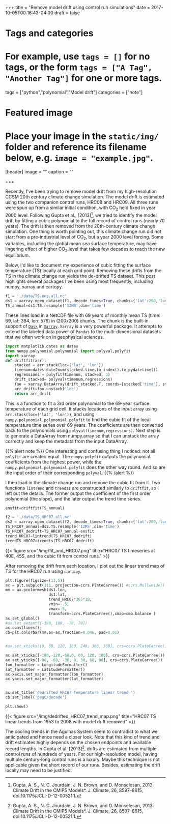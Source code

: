 +++
title = "Remove model drift using control run simulations"
date = 2017-10-05T00:16:43-04:00
draft = false

# Tags and categories
# For example, use `tags = []` for no tags, or the form `tags = ["A Tag", "Another Tag"]` for one or more tags.
tags = ["python","polynomial","Model drift"]
categories = ["note"]

# Featured image
# Place your image in the `static/img/` folder and reference its filename below, e.g. `image = "example.jpg"`.
[header]
image = ""
caption = ""

+++

Recently, I've been trying to remove model drift from my high-resolution CCSM 20th century climate change simulation. The model drift is estimated using the two companion control runs, HRC08 and HRC09. All three runs were spun up from a similar initial condition, with CO<sub>2</sub> held fixed in year 2000 level. Following Gupta et al., [2013][^1], we tried to identify the model drift by fitting a cubic polynomial to the full record of control runs (nearly 70 years). The drift is then removed from the 20th-century climate change simulation. One thing is worth pointing out, this climate change run did not start from a pre-industrial level of CO<sub>2</sub>, but a year 2000 level forcing. Some variables, including the global mean sea surface temperature, may have lingering effect of higher CO<sub>2</sub> level that takes few decades to reach the new equilibrium. 

[^1]: Gupta, A. S., N. C. Jourdain, J. N. Brown, and D. Monselesan, 2013: Climate Drift in the CMIP5 Models*. J. Climate, 26, 8597–8615, doi:10.1175/JCLI-D-12-00521.1.

Below, I'd like to document my experience of cubic fitting the surface temperature (TS) locally at each grid point. Removing these drifts from the TS in the climate change run yields the de-drifted TS dataset. This post highlights several packages I've been using most frequently, including numpy, xarray and cartopy. 


```python
f1 = './data/TS.ens.all.nc'
ds1 = xarray.open_dataset(f1, decode_times=True, chunks={'lat':200,'lon':200})
TS_annual=ds1.TS.resample('12MS',dim='time')
```

These lines load in a NetCDF file with 69 years of monthly mean TS (time: 69, lat: 384, lon: 576) in (200x200) chunks. The chunk is the built-in support of [`Dask`](https://dask.pydata.org/en/latest/) in [`Xarray`](http://xarray.pydata.org). `Xarray` is a very powerful package. It attempts to extend the labeled data power of `Pandas` to the multi-dimensional datasets that we often work on in geophysical sciences. 

```python
import matplotlib.dates as dates
from numpy.polynomial.polynomial import polyval,polyfit
import xarray
def driftfit(arr):
    stacked = arr.stack(loc=('lat', 'lon'))
    timenum=dates.date2num(stacked.time.to_index().to_pydatetime())
    regressions = polyfit(timenum, stacked, 3) 
    drift_stacked= polyval(timenum,regressions)
    foo = xarray.DataArray(drift_stacked.T, coords=[stacked['time'], stacked['loc']], dims=['time', 'loc'],name=arr.name)
    arr_drift=foo.unstack('loc')
    return arr_drift
```

This is a function to fit a 3rd order polynomial to the 69-year surface temperature of each grid cell. It stacks locations of the input array using `arr.stack(loc=('lat', 'lon'))`, and using `numpy.polynomial.polynomial.polyfit` to find the cubic fit of the local temperature time series over 69 years. The coefficients are then converted back to the polynomials using `polyval(timenum,regressions)`. Next step is to generate a DataArray from numpy.array so that I can unstack the array correctly and keep the metadata from the input DataArray.

{{% alert note %}}
One interesting and confusing thing I noticed: not all `polyfit` are created equal. The `numpy.polyfit` outputs the polynomial coefficients from the highest power, while the `numpy.polynomial.polynomial.polyfit` does the other way round. And so are the input order of their corresponding `polyval`. 
{{% /alert %}}

I then load in the climate change run and remove the cubic fit from it. Two functions `lintrend` and `trendts` are constructed similarly to `driftfit`, so I left out the details. The former output the coefficient of the first order polynomial (the slope), and the later output the trend time series. 

```python
ensfit=driftfit(TS_annual)

f2 = './data/TS.HRC07.all.nc'
ds2 = xarray.open_dataset(f2, decode_times=True, chunks={'lat':200,'lon':200})
TS_HRC07_annual=ds2.TS.resample('12MS',dim='time')
TS_HRC07_dedrift=TS_HRC07_annual-ensfit
trend_HRC07=lintrend(TS_HRC07_dedrift)
trendTS_HRC07=trendts(TS_HRC07_dedrift)
```

{{< figure src="/img/fit_and_HRC07.png" title="HRC07 TS timeseries at 40E, 45S, and the cubic fit from control runs." >}}

After removing the drift from each location, I plot out the linear trend map of TS for the HRC07 run using `cartopy`.

```python
plt.figure(figsize=(13,5))
ax = plt.subplot(111, projection=ccrs.PlateCarree()) #ccrs.Mollweide()
mm = ax.pcolormesh(ds1.lon,
                   ds1.lat,
                   trend_HRC07*365*10,                   
                   vmin=-.5,
                   vmax=.5,
                   transform=ccrs.PlateCarree(),cmap=cmo.balance )
ax.set_global()
#ax.set_extent([-180, 180, -70, 70])
ax.coastlines();
cb=plt.colorbar(mm,ax=ax,fraction=0.046, pad=0.01)


#ax.set_xticks([0, 60, 120, 180, 240, 300, 360], crs=ccrs.PlateCarree())

ax.set_xticks([-180,-120,-60,0, 60, 120, 180], crs=ccrs.PlateCarree())
ax.set_yticks([-90, -60, -30, 0, 30, 60, 90], crs=ccrs.PlateCarree())
lon_formatter = LongitudeFormatter()
lat_formatter = LatitudeFormatter()
ax.xaxis.set_major_formatter(lon_formatter)
ax.yaxis.set_major_formatter(lat_formatter)


ax.set_title('dedrifted HRC07 Temperature linear trend ')
cb.set_label('degC/decade')

plt.show()
```

{{< figure src="/img/dedrifted_HRC07_trend_map.png" title="HRC07 TS linear trends from 1953 to 2008 with model drift removed" >}}

The cooling trends in the Agulhas System seem to contradict to what we anticipated and hence need a closer look. Note that this kind of trend and drift estimates highly depends on the chosen endpoints and available record lengths. In Gupta et al. [2013][^1], drifts are estimated from multiple control runs of hundreds of years. For our high-resolution model, having multiple century-long control runs is a luxury. Maybe this technique is not applicable given the short record of our runs. Besides, estimating the drift locally may need to be justified. 


